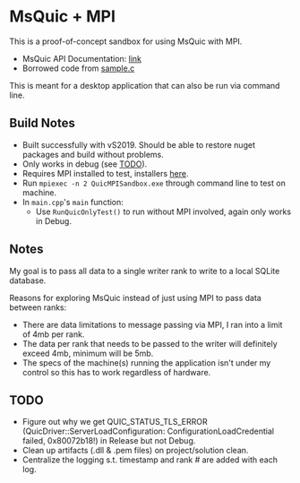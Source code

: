 # MsQuic + MPI

This is a proof-of-concept sandbox for using MsQuic with MPI.

* MsQuic API Documentation: [link](https://github.com/microsoft/msquic/tree/main/docs/api)
* Borrowed code from [sample.c](https://github.com/microsoft/msquic/blob/main/src/tools/sample/sample.c)

This is meant for a desktop application that can also be run via command line.

## Build Notes
* Built successfully with vS2019. Should be able to restore nuget packages and build without problems.
* Only works in debug (see [TODO](#TODO)).
* Requires MPI installed to test, installers [here](https://github.com/microsoft/Microsoft-MPI/releases/tag/v10.1.1).
* Run `mpiexec -n 2 QuicMPISandbox.exe` through command line to test on machine.
* In `main.cpp`'s `main` function:
  * Use `RunQuicOnlyTest()` to run without MPI involved, again only works in Debug.

## Notes

My goal is to pass all data to a single writer rank to write to a local SQLite database.

Reasons for exploring MsQuic instead of just using MPI to pass data between ranks:
* There are data limitations to message passing via MPI, I ran into a limit of 4mb per rank.
* The data per rank that needs to be passed to the writer will definitely exceed 4mb, minimum will be 5mb.
* The specs of the machine(s) running the application isn't under my control so this has to work regardless of hardware.

## TODO
* Figure out why we get QUIC_STATUS_TLS_ERROR (QuicDriver::ServerLoadConfiguration: ConfigurationLoadCredential failed, 0x80072b18!) in Release but not Debug.
* Clean up artifacts (.dll & .pem files) on project/solution clean.
* Centralize the logging s.t. timestamp and rank # are added with each log.
